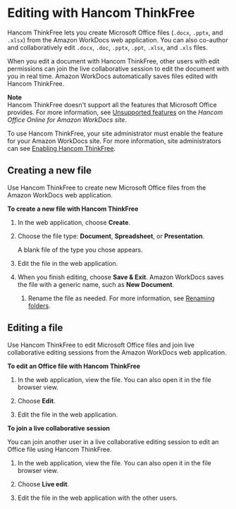 # Editing with Hancom ThinkFree<a name="hancom-online-edit"></a>

Hancom ThinkFree lets you create Microsoft Office files \(`.docx`, `.pptx`, and `.xlsx`\) from the Amazon WorkDocs web application\. You can also co\-author and collaboratively edit `.docx`, `.doc`, `.pptx`, `.ppt`, `.xlsx`, and `.xls` files\.

When you edit a document with Hancom ThinkFree, other users with edit permissions can join the live collaborative session to edit the document with you in real time\. Amazon WorkDocs automatically saves files edited with Hancom ThinkFree\.

**Note**  
Hancom ThinkFree doesn't support all the features that Microsoft Office provides\. For more information, see [Unsupported features](https://workdocs.thinkfree.com/hc/en-us/articles/360003147033-Unsupported-features) on the *Hancom Office Online for Amazon WorkDocs site*\.

To use Hancom ThinkFree, your site administrator must enable the feature for your Amazon WorkDocs site\. For more information, site administrators can see [Enabling Hancom ThinkFree](https://docs.aws.amazon.com/workdocs/latest/adminguide/collab-editing.html#enable-hancom-edit)\. 

## Creating a new file<a name="hancom-new"></a>

Use Hancom ThinkFree to create new Microsoft Office files from the Amazon WorkDocs web application\.

**To create a new file with Hancom ThinkFree**

1. In the web application, choose **Create**\.

1. Choose the file type: **Document**, **Spreadsheet**, or **Presentation**\.

   A blank file of the type you chose appears\.

1. Edit the file in the web application\.

1. When you finish editing, choose **Save & Exit**\. Amazon WorkDocs saves the file with a generic name, such as **New Document**\. 

   1. Rename the file as needed\. For more information, see [Renaming folders](web_rename_folder.md)\.

## Editing a file<a name="hancom-edit"></a>

Use Hancom ThinkFree to edit Microsoft Office files and join live collaborative editing sessions from the Amazon WorkDocs web application\.

**To edit an Office file with Hancom ThinkFree**

1. In the web application, view the file\. You can also open it in the file browser view\.

1. Choose **Edit**\.

1. Edit the file in the web application\.

**To join a live collaborative session**

You can join another user in a live collaborative editing session to edit an Office file using Hancom ThinkFree\.

1. In the web application, view the file\. You can also open it in the file browser view\.

1. Choose **Live edit**\.

1. Edit the file in the web application with the other users\.